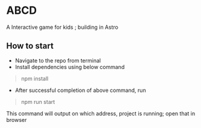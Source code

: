 # ABCD

A Interactive game for kids ; building in Astro

## How to start

- Navigate to the repo from terminal
- Install dependencies using below command

> npm install

- After successful completion of above command, run

> npm run start

This command will output on which address, project is running; open that in browser
